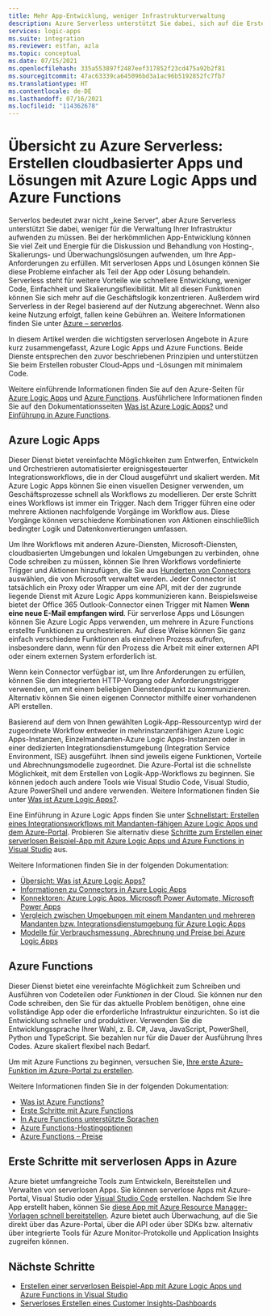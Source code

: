 ```yaml
---
title: Mehr App-Entwicklung, weniger Infrastrukturverwaltung
description: Azure Serverless unterstützt Sie dabei, sich auf die Erstellung cloudbasierter Apps zu konzentrieren, während Sie weniger für die Verwaltung der Infrastruktur ausgeben, wenn Sie Azure Logic Apps und Azure Functions verwenden.
services: logic-apps
ms.suite: integration
ms.reviewer: estfan, azla
ms.topic: conceptual
ms.date: 07/15/2021
ms.openlocfilehash: 335a553897f2487eef317852f23cd475a92b2f81
ms.sourcegitcommit: 47ac63339ca645096bd3a1ac96b5192852fc7fb7
ms.translationtype: HT
ms.contentlocale: de-DE
ms.lasthandoff: 07/16/2021
ms.locfileid: "114362678"
---
```

# <a name="azure-serverless-overview-create-cloud-based-apps-and-solutions-with-azure-logic-apps-and-azure-functions"></a>Übersicht zu Azure Serverless: Erstellen cloudbasierter Apps und Lösungen mit Azure Logic Apps und Azure Functions

Serverlos bedeutet zwar nicht „keine Server“, aber Azure Serverless unterstützt Sie dabei, weniger für die Verwaltung Ihrer Infrastruktur aufwenden zu müssen. Bei der herkömmlichen App-Entwicklung können Sie viel Zeit und Energie für die Diskussion und Behandlung von Hosting-, Skalierungs- und Überwachungslösungen aufwenden, um Ihre App-Anforderungen zu erfüllen. Mit serverlosen Apps und Lösungen können Sie diese Probleme einfacher als Teil der App oder Lösung behandeln. Serverless steht für weitere Vorteile wie schnellere Entwicklung, weniger Code, Einfachheit und Skalierungsflexibilität. Mit all diesen Funktionen können Sie sich mehr auf die Geschäftslogik konzentrieren. Außerdem wird Serverless in der Regel basierend auf der Nutzung abgerechnet. Wenn also keine Nutzung erfolgt, fallen keine Gebühren an. Weitere Informationen finden Sie unter [Azure – serverlos](https://azure.microsoft.com/solutions/serverless/).

In diesem Artikel werden die wichtigsten serverlosen Angebote in Azure kurz zusammengefasst, Azure Logic Apps und Azure Functions. Beide Dienste entsprechen den zuvor beschriebenen Prinzipien und unterstützen Sie beim Erstellen robuster Cloud-Apps und -Lösungen mit minimalem Code.

Weitere einführende Informationen finden Sie auf den Azure-Seiten für [Azure Logic Apps](https://azure.microsoft.com/services/logic-apps/) und [Azure Functions](https://azure.microsoft.com/services/functions/). Ausführlichere Informationen finden Sie auf den Dokumentationsseiten [Was ist Azure Logic Apps?](logic-apps-overview.md) und [Einführung in Azure Functions](../azure-functions/functions-overview.md).

## <a name="azure-logic-apps"></a>Azure Logic Apps

Dieser Dienst bietet vereinfachte Möglichkeiten zum Entwerfen, Entwickeln und Orchestrieren automatisierter ereignisgesteuerter Integrationsworkflows, die in der Cloud ausgeführt und skaliert werden. Mit Azure Logic Apps können Sie einen visuellen Designer verwenden, um Geschäftsprozesse schnell als Workflows zu modellieren. Der erste Schritt eines Workflows ist immer ein Trigger. Nach dem Trigger führen eine oder mehrere Aktionen nachfolgende Vorgänge im Workflow aus. Diese Vorgänge können verschiedene Kombinationen von Aktionen einschließlich bedingter Logik und Datenkonvertierungen umfassen.

Um Ihre Workflows mit anderen Azure-Diensten, Microsoft-Diensten, cloudbasierten Umgebungen und lokalen Umgebungen zu verbinden, ohne Code schreiben zu müssen, können Sie Ihren Workflows vordefinierte Trigger und Aktionen hinzufügen, die Sie aus [Hunderten von Connectors](/connectors/connector-reference/connector-reference-logicapps-connectors/) auswählen, die von Microsoft verwaltet werden. Jeder Connector ist tatsächlich ein Proxy oder Wrapper um eine API, mit der der zugrunde liegende Dienst mit Azure Logic Apps kommunizieren kann. Beispielsweise bietet der Office 365 Outlook-Connector einen Trigger mit Namen **Wenn eine neue E-Mail empfangen wird**. Für serverlose Apps und Lösungen können Sie Azure Logic Apps verwenden, um mehrere in Azure Functions erstellte Funktionen zu orchestrieren. Auf diese Weise können Sie ganz einfach verschiedene Funktionen als einzelnen Prozess aufrufen, insbesondere dann, wenn für den Prozess die Arbeit mit einer externen API oder einem externen System erforderlich ist.

Wenn kein Connector verfügbar ist, um Ihre Anforderungen zu erfüllen, können Sie den integrierten HTTP-Vorgang oder Anforderungstrigger verwenden, um mit einem beliebigen Dienstendpunkt zu kommunizieren. Alternativ können Sie einen eigenen Connector mithilfe einer vorhandenen API erstellen.

Basierend auf dem von Ihnen gewählten Logik-App-Ressourcentyp wird der zugeordnete Workflow entweder in mehrinstanzenfähigen Azure Logic Apps-Instanzen, Einzelmandanten-Azure Logic Apps-Instanzen oder in einer dedizierten Integrationsdienstumgebung (Integration Service Environment, ISE) ausgeführt. Ihnen sind jeweils eigene Funktionen, Vorteile und Abrechnungsmodelle zugeordnet. Die Azure-Portal ist die schnellste Möglichkeit, mit dem Erstellen von Logik-App-Workflows zu beginnen. Sie können jedoch auch andere Tools wie Visual Studio Code, Visual Studio, Azure PowerShell und andere verwenden. Weitere Informationen finden Sie unter [Was ist Azure Logic Apps?](logic-apps-overview.md).

Eine Einführung in Azure Logic Apps finden Sie unter [Schnellstart: Erstellen eines Integrationsworkflows mit Mandanten-fähigen Azure Logic Apps und dem Azure-Portal](quickstart-create-first-logic-app-workflow.md). Probieren Sie alternativ diese [Schritte zum Erstellen einer serverlosen Beispiel-App mit Azure Logic Apps und Azure Functions in Visual Studio](create-serverless-apps-visual-studio.md) aus.

Weitere Informationen finden Sie in der folgenden Dokumentation:

* [Übersicht: Was ist Azure Logic Apps?](logic-apps-overview.md)
* [Informationen zu Connectors in Azure Logic Apps](../connectors/apis-list.md)
* [Konnektoren: Azure Logic Apps, Microsoft Power Automate, Microsoft Power Apps](/connectors/connectors)
* [Vergleich zwischen Umgebungen mit einem Mandanten und mehreren Mandanten bzw. Integrationsdienstumgebung für Azure Logic Apps](single-tenant-overview-compare.md)
* [Modelle für Verbrauchsmessung, Abrechnung und Preise bei Azure Logic Apps](logic-apps-pricing.md)

## <a name="azure-functions"></a>Azure Functions

Dieser Dienst bietet eine vereinfachte Möglichkeit zum Schreiben und Ausführen von Codeteilen oder *Funktionen* in der Cloud. Sie können nur den Code schreiben, den Sie für das aktuelle Problem benötigen, ohne eine vollständige App oder die erforderliche Infrastruktur einzurichten. So ist die Entwicklung schneller und produktiver. Verwenden Sie die Entwicklungssprache Ihrer Wahl, z. B. C#, Java, JavaScript, PowerShell, Python und TypeScript. Sie bezahlen nur für die Dauer der Ausführung Ihres Codes. Azure skaliert flexibel nach Bedarf.

Um mit Azure Functions zu beginnen, versuchen Sie, [Ihre erste Azure-Funktion im Azure-Portal zu erstellen](../azure-functions/functions-create-function-app-portal.md).

Weitere Informationen finden Sie in der folgenden Dokumentation:

* [Was ist Azure Functions?](../azure-functions/functions-overview.md)
* [Erste Schritte mit Azure Functions](../azure-functions/functions-get-started.md)
* [In Azure Functions unterstützte Sprachen](../azure-functions/supported-languages.md)
* [Azure Functions-Hostingoptionen](../azure-functions/functions-scale.md)
* [Azure Functions – Preise](../azure-functions/pricing.md)

## <a name="get-started-with-serverless-apps-in-azure"></a>Erste Schritte mit serverlosen Apps in Azure

Azure bietet umfangreiche Tools zum Entwickeln, Bereitstellen und Verwalten von serverlosen Apps. Sie können serverlose Apps mit Azure-Portal, Visual Studio oder [Visual Studio Code](quickstart-create-logic-apps-visual-studio-code.md) erstellen. Nachdem Sie Ihre App erstellt haben, können Sie [diese App mit Azure Resource Manager-Vorlagen schnell bereitstellen](logic-apps-deploy-azure-resource-manager-templates.md). Azure bietet auch Überwachung, auf die Sie direkt über das Azure-Portal, über die API oder über SDKs bzw. alternativ über integrierte Tools für Azure Monitor-Protokolle und Application Insights zugreifen können.

## <a name="next-steps"></a>Nächste Schritte

* [Erstellen einer serverlosen Beispiel-App mit Azure Logic Apps und Azure Functions in Visual Studio](create-serverless-apps-visual-studio.md)
* [Serverloses Erstellen eines Customer Insights-Dashboards](logic-apps-scenario-social-serverless.md)